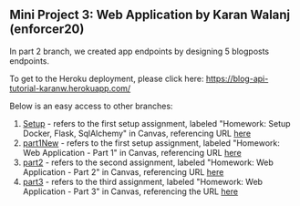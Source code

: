 ## Mini Project 3: Web Application by Karan Walanj (enforcer20)

In part 2 branch, we created app endpoints by designing 5 blogposts endpoints.

To get to the Heroku deployment, please click here: https://blog-api-tutorial-karanw.herokuapp.com/

Below is an easy access to other branches:

1. [Setup](https://github.com/enforcer20/MiniProject3/tree/setup) - refers to the first setup assignment, labeled "Homework: Setup Docker, Flask, SqlAlchemy" in Canvas, referencing URL [here](https://medium.com/@hmajid2301/implementing-sqlalchemy-with-docker-cb223a8296de)
2. [part1New](https://github.com/enforcer20/MiniProject3/tree/Part1New) - refers to the first setup assignment, labeled "Homework: Web Application - Part 1" in Canvas, referencing URL [here](https://www.codementor.io/@olawalealadeusi896/restful-api-with-python-flask-framework-and-postgres-db-part-1-kbrwbygx5)
3. [part2](https://github.com/enforcer20/MiniProject3/tree/part2) - refers to the second assignment, labeled "Homework: Web Application - Part 2" in Canvas, referencing URL [here](https://njit.instructure.com/courses/5724/assignments/23748?module_item_id=114560)
4. [part3](https://github.com/enforcer20/MiniProject3/tree/part3) - refers to the third assignment, labeled "Homework: Web Application - Part 3" in Canvas, referencing the URL [here](https://www.codementor.io/@olawalealadeusi896/building-a-restful-blog-apis-using-python-and-flask-part-3-lx7rt8pfk)